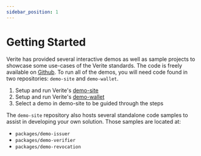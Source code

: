 ```yaml
---
sidebar_position: 1
---
```


# Getting Started

Verite has provided several interactive demos as well as sample projects to showcase some use-cases of the Verite standards. The code is freely available on [Github](https://github.com/centrehq/demo-site). To run all of the demos, you will need code found in two repositories: `demo-site` and `demo-wallet`.

1. Setup and run Verite's [demo-site](https://github.com/centrehq/demo-site/blob/main/README.md)
2. Setup and run Verite's [demo-wallet](https://github.com/centrehq/demo-wallet/blob/main/README.md)
3. Select a demo in demo-site to be guided through the steps

The `demo-site` repository also hosts several standalone code samples to assist in developing your own solution. Those samples are located at:

- `packages/demo-issuer`
- `packages/demo-verifier`
- `packages/demo-revocation`
